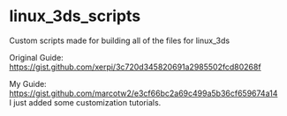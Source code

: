 # linux_3ds_scripts
Custom scripts made for building all of the files for linux_3ds

Original Guide: https://gist.github.com/xerpi/3c720d345820691a2985502fcd80268f

My Guide: https://gist.github.com/marcotw2/e3cf66bc2a69c499a5b36cf659674a14                                  
I just added some customization tutorials.
